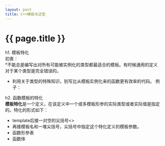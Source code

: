 ```yaml
---
layout: post
title: C++模板与泛型
---
```


{{ page.title }}
================
h1. 模板特化    
初衷：     
*不能总是编写出对所有可能被实例化的类型都最适合的模板。有时候通用的定义对于某个类型是完全错误的。
* 利用关于类型的特殊知识，别写比从模板实例化来的函数更有效率的代码。
例子：     

h2. 函数模板的特化     
**模板特化**是一个定义，在该定义中一个或多模板形参的实际类型或者实际值是指定的。特化的形式如下：     
* template后接一对空的尖括号<>     
* 再接模板名和一堆尖括号，尖括号中指定这个特化定义的模板参数。
* 函数形参表
* 函数体
